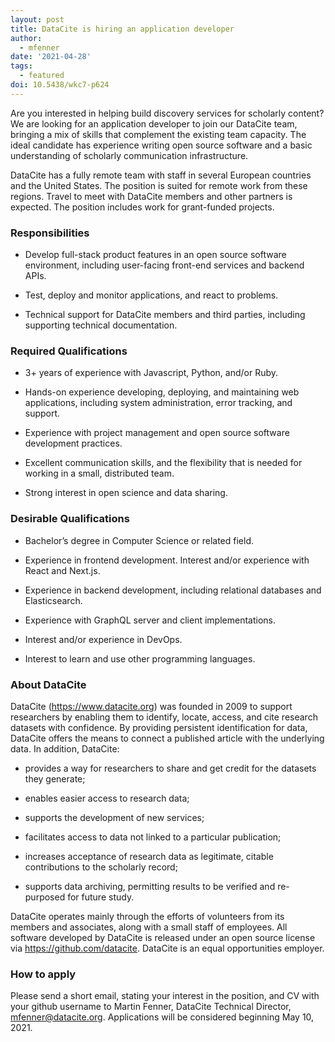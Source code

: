 ```yaml
---
layout: post
title: DataCite is hiring an application developer
author:
  - mfenner
date: '2021-04-28'
tags:
  - featured
doi: 10.5438/wkc7-p624
---
```

Are you interested in helping build discovery services for scholarly content? We are looking for an application developer to join our DataCite team, bringing a mix of skills that complement the existing team capacity. The ideal candidate has experience writing open source software and a basic understanding of scholarly communication infrastructure. 

DataCite has a fully remote team with staff in several European countries and the United States. The position is suited for remote work from these regions. Travel to meet with DataCite members and other partners is expected. The position includes work for grant-funded projects.

### Responsibilities

* Develop full-stack product features in an open source software environment, including user-facing front-end services and backend APIs.

* Test, deploy and monitor applications, and react to problems.

* Technical support for DataCite members and third parties, including supporting technical documentation.

### Required Qualifications

* 3+ years of experience with Javascript, Python, and/or Ruby. 

* Hands-on experience developing, deploying, and maintaining web applications, including system administration, error tracking, and support.

* Experience with project management and open source software development practices.

* Excellent communication skills, and the flexibility that is needed for working in a small, distributed team.

* Strong interest in open science and data sharing.

### Desirable Qualifications

* Bachelor’s degree in Computer Science or related field.

* Experience in frontend development. Interest and/or experience with React and Next.js.

* Experience in backend development, including relational databases and Elasticsearch.

* Experience with GraphQL server and client implementations. 

* Interest and/or experience in DevOps.

* Interest to learn and use other programming languages.

### About DataCite

DataCite (https://www.datacite.org) was founded in 2009 to support researchers by enabling them to identify, locate, access, and cite research datasets with confidence. By providing persistent identification for data, DataCite offers the means to connect a published article with the underlying data. In addition, DataCite: 

* provides a way for researchers to share and get credit for the datasets they generate;

* enables easier access to research data; 

* supports the development of new services;

* facilitates access to data not linked to a particular publication; 

* increases acceptance of research data as legitimate, citable contributions to the scholarly record; 

* supports data archiving, permitting results to be verified and re-purposed for future study.

DataCite operates mainly through the efforts of volunteers from its members and associates, along with a small staff of employees. All software developed by DataCite is released under an open source license via https://github.com/datacite. DataCite is an equal opportunities employer.

### How to apply

Please send a short email, stating your interest in the position, and CV with your github username to Martin Fenner, DataCite Technical Director, mfenner@datacite.org. Applications will be considered beginning May 10, 2021.
